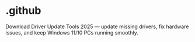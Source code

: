 # .github
Download Driver Update Tools 2025 — update missing drivers, fix hardware issues, and keep Windows 11/10 PCs running smoothly.
